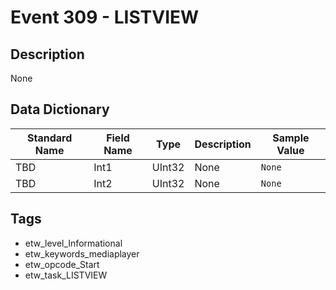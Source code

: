 # Event 309 - LISTVIEW

## Description
None

## Data Dictionary
|Standard Name|Field Name|Type|Description|Sample Value|
|---|---|---|---|---|
|TBD|Int1|UInt32|None|`None`|
|TBD|Int2|UInt32|None|`None`|

## Tags
* etw_level_Informational
* etw_keywords_mediaplayer
* etw_opcode_Start
* etw_task_LISTVIEW